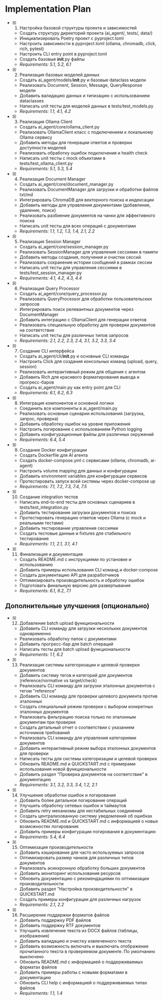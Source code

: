 # Implementation Plan

- [x] 1. Настройка базовой структуры проекта и зависимостей

  - Создать структуру директорий проекта (ai_agent/, tests/, data/)
  - Инициализировать Poetry проект с pyproject.toml
  - Настроить зависимости в pyproject.toml (ollama, chromadb, click, rich, pytest)
  - Настроить CLI entry point в pyproject.toml
  - Создать базовые **init**.py файлы
  - _Requirements: 5.1, 5.2, 6.1_

- [x] 2. Реализация базовых моделей данных

  - Создать ai_agent/models/**init**.py и базовые dataclass модели
  - Реализовать Document, Session, Message, QueryResponse модели
  - Добавить валидацию данных и типизацию с использованием dataclasses
  - Написать unit тесты для моделей данных в tests/test_models.py
  - _Requirements: 1.1, 4.1, 4.2_

- [x] 3. Реализация Ollama Client

  - Создать ai_agent/core/ollama_client.py
  - Реализовать OllamaClient класс с подключением к локальному Ollama сервису
  - Добавить методы для генерации ответов и проверки доступности моделей
  - Реализовать обработку ошибок подключения и health check
  - Написать unit тесты с mock объектами в tests/test_ollama_client.py
  - _Requirements: 5.1, 5.3, 5.4_

- [x] 4. Реализация Document Manager

  - Создать ai_agent/core/document_manager.py
  - Реализовать DocumentManager для загрузки и обработки файлов txt/md
  - Интегрировать ChromaDB для векторного поиска и индексации
  - Добавить методы для управления документами (добавление, удаление, поиск)
  - Реализовать разбиение документов на чанки для эффективного поиска
  - Написать unit тесты для всех операций с документами
  - _Requirements: 1.1, 1.2, 1.3, 1.4, 2.1, 2.2_

- [x] 5. Реализация Session Manager

  - Создать ai_agent/core/session_manager.py
  - Реализовать SessionManager для управления сессиями в памяти
  - Добавить методы создания, получения и очистки сессий
  - Реализовать сохранение истории сообщений в рамках сессии
  - Написать unit тесты для управления сессиями в tests/test_session_manager.py
  - _Requirements: 4.1, 4.2, 4.3, 4.4_

- [x] 6. Реализация Query Processor

  - Создать ai_agent/core/query_processor.py
  - Реализовать QueryProcessor для обработки пользовательских запросов
  - Интегрировать поиск релевантных документов через DocumentManager
  - Добавить интеграцию с OllamaClient для генерации ответов
  - Реализовать специальную обработку для проверки документов на соответствие
  - Написать unit тесты для различных типов запросов
  - _Requirements: 2.1, 2.2, 2.3, 2.4, 3.1, 3.2, 3.3, 3.4_

- [x] 7. Создание CLI интерфейса

  - Создать ai_agent/cli/**init**.py и основные CLI команды
  - Настроить Click для создания консольных команд (upload, query, session)
  - Реализовать интерактивный режим для общения с агентом
  - Добавить Rich для красивого форматирования вывода и прогресс-баров
  - Создать ai_agent/main.py как entry point для CLI
  - _Requirements: 6.1, 6.2, 6.3_

- [x] 8. Интеграция компонентов и основной логики

  - Соединить все компоненты в ai_agent/main.py
  - Реализовать основные сценарии использования (загрузка, запрос, проверка)
  - Добавить обработку ошибок на уровне приложения
  - Настроить логирование с использованием Python logging
  - Добавить конфигурационные файлы для различных окружений
  - _Requirements: 6.4, 5.4_

- [x] 9. Создание Docker конфигурации

  - Создать Dockerfile для AI агента
  - Создать docker-compose.yml с сервисами (ollama, chromadb, ai-agent)
  - Настроить volume mapping для данных и конфигурации
  - Добавить environment variables для конфигурации сервисов
  - Протестировать запуск всей системы через docker-compose up
  - _Requirements: 7.1, 7.2, 7.3, 7.4, 7.5_

- [x] 10. Создание integration тестов

  - Написать end-to-end тесты для основных сценариев в tests/test_integration.py
  - Добавить тестирование загрузки документов и поиска
  - Протестировать генерацию ответов через Ollama (с mock и реальными тестами)
  - Добавить тестирование управления сессиями
  - Создать тестовые данные и fixtures для стабильного тестирования
  - _Requirements: 1.1, 2.1, 3.1, 4.1_

- [x] 11. Финализация и документация
  - Создать README.md с инструкциями по установке и использованию
  - Добавить примеры использования CLI команд и docker-compose
  - Создать документацию API для разработчиков
  - Оптимизировать производительность и обработку ошибок
  - Подготовать финальную версию для развертывания
  - _Requirements: 6.1, 6.2, 7.1_

## Дополнительные улучшения (опционально)

- [x] 12. Добавление batch upload функциональности

  - Добавить CLI команду для загрузки нескольких документов одновременно
  - Реализовать обработку папок с документами
  - Добавить прогресс-бар для batch операций
  - Написать тесты для batch upload функциональности
  - _Requirements: 1.1, 6.2_

- [x] 13. Реализация системы категоризации и целевой проверки документов

  - Добавить систему тегов и категорий для документов (reference/normative vs target/check)
  - Реализовать CLI команду для загрузки эталонных документов с тегом "reference"
  - Добавить CLI команду для проверки целевого документа против эталонных
  - Создать специальный режим проверки с выбором конкретных эталонных документов
  - Реализовать фильтрацию поиска только по эталонным документам при проверке
  - Создать детальный отчет о соответствии с указанием источников требований
  - Реализовать CLI команду для управления категориями документов
  - Добавить интерактивный режим выбора эталонных документов для проверки
  - Написать тесты для системы категоризации и целевой проверки
  - Обновить README.md и QUICKSTART.md с примерами использования новой функциональности
  - Добавить раздел "Проверка документов на соответствие" в документацию
  - _Requirements: 3.1, 3.2, 3.3, 3.4, 1.2, 2.1_

- [x] 14. Улучшение обработки ошибок и логирования

  - Добавить более детальное логирование операций
  - Улучшить обработку сетевых ошибок и таймаутов
  - Добавить retry механизмы для нестабильных соединений
  - Создать централизованную систему уведомлений об ошибках
  - Обновить README.md и QUICKSTART.md с информацией о новых возможностях логирования
  - Добавить примеры конфигурации логирования в документацию
  - _Requirements: 5.4, 6.4_

- [x] 15. Оптимизация производительности

  - Добавить кэширование для часто используемых запросов
  - Оптимизировать размер чанков для различных типов документов
  - Реализовать асинхронную обработку больших документов
  - Добавить мониторинг использования ресурсов
  - Обновить документацию с рекомендациями по оптимизации производительности
  - Добавить раздел "Настройка производительности" в QUICKSTART.md
  - Создать примеры конфигурации для различных нагрузок
  - _Requirements: 2.1, 2.2_

- [x] 16. Расширение поддержки форматов файлов
  - Добавить поддержку PDF файлов
  - Добавить поддержку RTF документов
  - Улучшить извлечение текста из DOCX файлов (таблицы, изображения)
  - Добавить валидацию и очистку извлеченного текста
  - Добавить возможность включать и выключать отображение прочитанного текста в проверяемом документе. По умолчанию выключено
  - Обновить README.md с информацией о поддерживаемых форматах файлов
  - Добавить примеры работы с новыми форматами в документацию
  - Обновить CLI help с информацией о поддерживаемых типах файлов
  - _Requirements: 1.1, 1.4_
